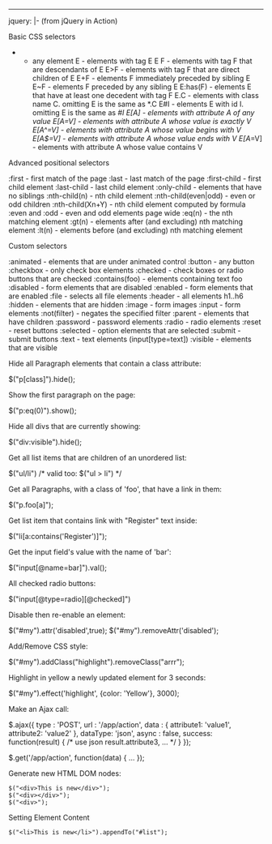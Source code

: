 --- 
jquery: |-
  (from jQuery in Action)
  
  Basic CSS selectors
  
  *    - any element
  E    - elements with tag E
  E F  - elements with tag F that are descendants of E
  E>F  - elements with tag F that are direct children of E
  E+F  - elements F immediately preceded by sibling E
  E~F  - elements F preceded by any sibling E
  E:has(F) - elements E that have at least one decedent with tag F
  E.C  - elements with class name C. omitting E is the same as *.C
  E#I  - elements E with id I. omitting E is the same as *#I
  E[A] - elements with attribute A of any value
  E[A=V]  - elements with attribute A whose value is exactly V
  E[A^=V] - elements with attribute A whose value begins with V
  E[A$=V] - elements with attribute A whose value ends with V
  E[A*=V] - elements with attribute A whose value contains V
  
  Advanced positional selectors
  
  :first - first match of the page
  :last  - last match of the page
  :first-child - first child element
  :last-child - last child element
  :only-child - elements that have no siblings
  :nth-child(n) - nth child element
  :nth-child(even|odd) - even or odd children
  :nth-child(Xn+Y) - nth child element computed by formula
  :even and :odd - even and odd elements page wide
  :eq(n) - the nth matching element
  :gt(n) - elements after (and excluding) nth matching element
  :lt(n) - elements before (and excluding) nth matching element
  
  Custom selectors
  
  :animated - elements that are under animated control
  :button - any button
  :checkbox - only check box elements
  :checked - check boxes or radio buttons that are checked
  :contains(foo) - elements containing text foo
  :disabled - form elements that are disabled
  :enabled - form elements that are enabled
  :file - selects all file elements
  :header - all elements h1..h6
  :hidden - elements that are hidden
  :image - form images
  :input - form elements
  :not(filter) - negates the specified filter
  :parent - elements that have children
  :password - password elements
  :radio - radio elements
  :reset - reset buttons
  :selected - option elements that are selected
  :submit - submit buttons
  :text - text elements (input[type=text])
  :visible - elements that are visible
  
  Hide all Paragraph elements that contain a class attribute:
  
   $("p[class]").hide();
  
  Show the first paragraph on the page:
  
   $("p:eq(0)").show();
  
  Hide all divs that are currently showing:
  
   $("div:visible").hide();
  
  Get all list items that are children of an unordered list:
  
   $("ul/li")
   /* valid too: $("ul > li") */
  
  Get all Paragraphs, with a class of 'foo', that have a link in them:
  
   $("p.foo[a]");
  
  Get list item that contains link with "Register" text inside:
  
   $("li[a:contains('Register')]");
  
  Get the input field's value with the name of 'bar':
  
   $("input[@name=bar]").val();
  
  All checked radio buttons:
  
   $("input[@type=radio][@checked]")
  
  Disable then re-enable an element:
  
   $("#my").attr('disabled',true);
   $("#my").removeAttr('disabled');
  
  Add/Remove CSS style:
  
   $("#my").addClass("highlight").removeClass("arrr");
  
  Highlight in yellow a newly updated element for 3 seconds:
  
   $("#my").effect('highlight', {color: 'Yellow'}, 3000);
  
  Make an Ajax call:
  
   $.ajax({
     type : 'POST',
     url  : '/app/action',
     data : { attribute1: 'value1', 
              attribute2: 'value2' },
     dataType: 'json',
     async : false,
     success: function(result) {
        /* use json result.attribute3, ...  */
     }
   });
  
   $.get('/app/action', function(data) { ... });
  
  Generate new HTML DOM nodes:
  
    $("<div>This is new</div>");
    $("<div></div>");
    $("<div>");
  
  Setting Element Content
  
    $("<li>This is new</li>").appendTo("#list");
